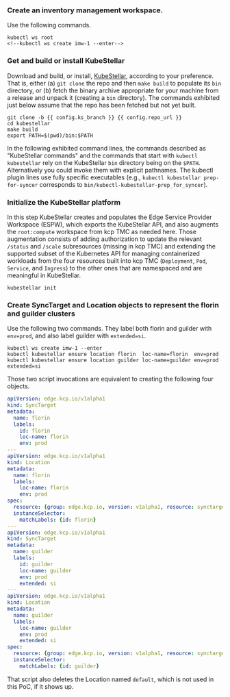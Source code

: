 <!--example1-post-kcp-start-->
### Create an inventory management workspace.

Use the following commands.

```shell
kubectl ws root
<!--kubectl ws create imw-1 --enter-->
```

### Get and build or install KubeStellar

Download and build, or install, <a href="{{config.repo_url}}">KubeStellar</a>,
according to your preference.  That is, either (a) `git clone` the
repo and then `make build` to populate its `bin` directory, or (b)
fetch the binary archive appropriate for your machine from a release
and unpack it (creating a `bin` directory).  The commands exhibited
just below assume that the repo has been fetched but not yet built.

```shell
git clone -b {{ config.ks_branch }} {{ config.repo_url }}
cd kubestellar
make build
export PATH=$(pwd)/bin:$PATH
```

In the following exhibited command lines, the commands described as
"KubeStellar commands" and the commands that start with `kubectl
kubestellar` rely on the KubeStellar `bin` directory being on the
`$PATH`.  Alternatively you could invoke them with explicit pathnames.
The kubectl plugin lines use fully specific executables (e.g.,
`kubectl kubestellar prep-for-syncer` corresponds to
`bin/kubectl-kubestellar-prep_for_syncer`).

### Initialize the KubeStellar platform

In this step KubeStellar creates and populates the Edge Service
Provider Workspace (ESPW), which exports the KubeStellar API, and also
augments the `root:compute` workspace from kcp TMC as needed here.
Those augmentation consists of adding authorization to update the
relevant `/status` and `/scale` subresources (missing in kcp TMC) and
extending the supported subset of the Kubernetes API for managing
containerized workloads from the four resources built into kcp TMC
(`Deployment`, `Pod`, `Service`, and `Ingress`) to the other ones that
are namespaced and are meaningful in KubeStellar.

```shell
kubestellar init
```
 
### Create SyncTarget and Location objects to represent the florin and guilder clusters

Use the following two commands. They label both florin and guilder
with `env=prod`, and also label guilder with `extended=si`.

```shell
kubectl ws create imw-1 --enter
kubectl kubestellar ensure location florin  loc-name=florin  env=prod
kubectl kubestellar ensure location guilder loc-name=guilder env=prod extended=si
```

Those two script invocations are equivalent to creating the following
four objects.

```yaml
apiVersion: edge.kcp.io/v1alpha1
kind: SyncTarget
metadata:
  name: florin
  labels:
    id: florin
    loc-name: florin
    env: prod
---
apiVersion: edge.kcp.io/v1alpha1
kind: Location
metadata:
  name: florin
  labels:
    loc-name: florin
    env: prod
spec:
  resource: {group: edge.kcp.io, version: v1alpha1, resource: synctargets}
  instanceSelector:
    matchLabels: {id: florin}
---
apiVersion: edge.kcp.io/v1alpha1
kind: SyncTarget
metadata:
  name: guilder
  labels:
    id: guilder
    loc-name: guilder
    env: prod
    extended: si
---
apiVersion: edge.kcp.io/v1alpha1
kind: Location
metadata:
  name: guilder
  labels:
    loc-name: guilder
    env: prod
    extended: si
spec:
  resource: {group: edge.kcp.io, version: v1alpha1, resource: synctargets}
  instanceSelector:
    matchLabels: {id: guilder}
```

That script also deletes the Location named `default`, which is not
used in this PoC, if it shows up.

<!--example1-post-kcp-end-->
